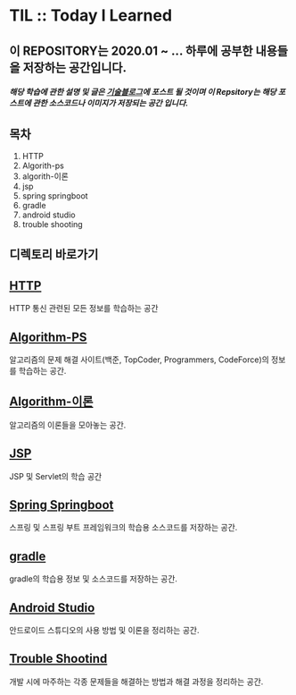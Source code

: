# TIL :: Today I Learned

## 이 REPOSITORY는 2020.01 ~ ... 하루에 공부한 내용들을 저장하는 공간입니다.

##### 해당 학습에 관한 설명 및 글은 [기술블로그](https://wonit.tistory.com/)에 포스트 될 것이며 이 Repsitory는 해당 포스트에 관한 소스코드나 이미지가 저장되는 공간 입니다.

## 목차

1. HTTP
2. Algorith-ps
3. algorith-이론
4. jsp
5. spring springboot
6. gradle
7. android studio
8. trouble shooting


## 디렉토리 바로가기

## [HTTP](https://github.com/dhslrl321/ROL/tree/master/HTTP)
HTTP 통신 관련된 모든 정보를 학습하는 공간

## [Algorithm-PS](https://github.com/dhslrl321/ROL/tree/master/Algorithm-%EB%B0%B1%EC%A4%80)
알고리즘의 문제 해결 사이트(백준, TopCoder, Programmers, CodeForce)의 정보를 학습하는 공간.


## [Algorithm-이론](https://github.com/dhslrl321/ROL/tree/master/Algorithm-%EB%B0%B1%EC%A4%80)
알고리즘의 이론들을 모아놓는 공간.

## [JSP](https://wonit.tistory.com/category/%E2%97%8F%20Web%28%EC%9B%B9%29%20%20%E2%97%8F/JSP%20%26%20Servlet)
JSP 및 Servlet의 학습 공간


## [Spring Springboot](https://github.com/dhslrl321/ROL/tree/master/Spring-Springboot)
스프링 및 스프링 부트 프레임워크의 학습용 소스코드를 저장하는 공간.


## [gradle](https://github.com/dhslrl321/ROL/tree/master/Android%20Studio)
gradle의 학습용 정보 및 소스코드를 저장하는 공간.


## [Android Studio](https://github.com/dhslrl321/ROL/tree/master/Android%20Studio)
안드로이드 스튜디오의 사용 방법 및 이론을 정리하는 공간.


## [Trouble Shootind](https://github.com/dhslrl321/ROL/tree/master/Trouble-Shooting)
개발 시에 마주하는 각종 문제들을 해결하는 방법과 해결 과정을 정리하는 공간.

